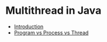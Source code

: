 # Multithread in Java

- [Introduction](/Intro.md)
- [Program vs Process vs Thread](/Program%20vs%20Process%20vs%20Thread.md)